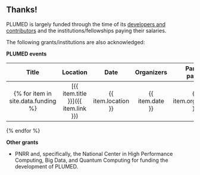 Thanks!
-----------------------------

PLUMED is largely funded through the time of its [developers and contributors](/people) and the institutions/fellowships paying their salaries.

The following grants/institutions are also acknowledged:

__PLUMED events__

| Title | Location | Date | Organizers | Partici<br>pants | Description | Funding |
|:--------:|:--------:|:---------:|:---------:|:---------:|:---------:|:---------:|
{% for item in site.data.funding %}| [{{ item.title }}]({{ item.link }}) | {{ item.location }} | {{ item.date }} | {{ item.organisers }} | {{ item.participants }} | {{ item.description }} | {{ item.funding }} |
{% endfor %}

__Other grants__

- PNRR and, specifically, the National Center in High Performance Computing, Big Data, and Quantum Computing for funding the development of PLUMED.
